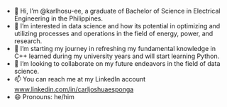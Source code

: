 - 👋 Hi, I’m @karlhosu-ee, a graduate of Bachelor of Science in Electrical Engineering in the Philippines.
- 👀 I’m interested in data science and how its potential in optimizing and utilizing processes and operations in the field of energy, power, and research.
- 🌱 I’m starting my journey in refreshing my fundamental knowledge in C++ learned during my university years and will start learning Python.
- 💞️ I’m looking to collaborate on my future endeavors in the field of data science.
- 📫 You can reach me at my LinkedIn account www.linkedin.com/in/carljoshuaesponga
- 😄 Pronouns: he/him

<!---
karlhosu-ee/karlhosu-ee is a ✨ special ✨ repository because its `README.md` (this file) appears on your GitHub profile.
You can click the Preview link to take a look at your changes.
--->
